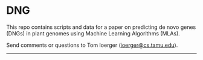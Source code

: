 # DNG

This repo contains scripts and data for a paper on predicting de novo
genes (DNGs) in plant genomes using Machine Learning Algorithms
(MLAs).

Send comments or questions to Tom Ioerger (ioerger@cs.tamu.edu).

---------------------------



